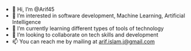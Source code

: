 - 👋 Hi, I’m @Arif45
- 👀 I’m interested in software development, Machine Learning, Artificial Intelligence
- 🌱 I’m currently learning different types of tools of technology
- 💞️ I’m looking to collaborate on tech skills and development
- 📫 You can reach me by mailing at arif.islam.j@gmail.com

